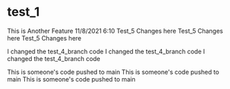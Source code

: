# test_1


This is Another Feature 11/8/2021 6:10
Test_5 Changes here
Test_5 Changes here
Test_5 Changes here

I changed the test_4_branch code
I changed the test_4_branch code
I changed the test_4_branch code

This is someone's code pushed to main
This is someone's code pushed to main
This is someone's code pushed to main
